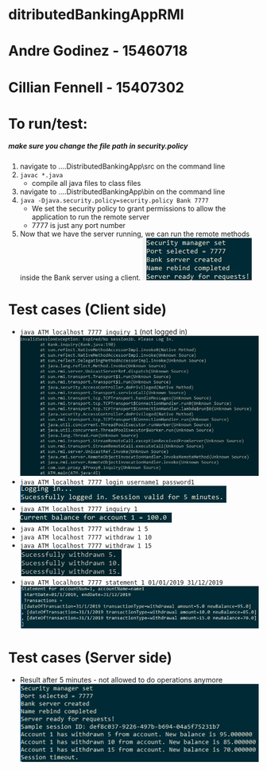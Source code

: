 # ditributedBankingAppRMI

# Andre Godinez - 15460718
# Cillian Fennell - 15407302

# To run/test:
##### make sure you change the file path in security.policy
1. navigate to ..\..DistributedBankingApp\src on the command line
2. ```javac *.java```  
   - compile all java files to class files
3. navigate to ..\..DistributedBankingApp\bin on the command line
4. ```java -Djava.security.policy=security.policy Bank 7777```
   - We set the security policy to grant permissions to allow the application to run the remote server
   - 7777 is just any port number
5. Now that we have the server running, we can run the remote methods inside the Bank server using a client.
![alt text](https://github.com/agodinez1/ditributedBankingAppRMI/blob/master/results/res1.JPG)

# Test cases (Client side)  
- ```java ATM localhost 7777 inquiry 1```  (not logged in)  
![alt text](https://github.com/agodinez1/ditributedBankingAppRMI/blob/master/results/res2.JPG)
- ```java ATM localhost 7777 login username1 password1```  
![alt text](https://github.com/agodinez1/ditributedBankingAppRMI/blob/master/results/res7.JPG)
- ```java ATM localhost 7777 inquiry 1```  
![alt text](https://github.com/agodinez1/ditributedBankingAppRMI/blob/master/results/res3.JPG)
- ```java ATM localhost 7777 withdraw 1 5```    
- ```java ATM localhost 7777 withdraw 1 10```    
- ```java ATM localhost 7777 withdraw 1 15```  
![alt text](https://github.com/agodinez1/ditributedBankingAppRMI/blob/master/results/res4.JPG)
- ```java ATM localhost 7777 statement 1 01/01/2019 31/12/2019```  
![alt text](https://github.com/agodinez1/ditributedBankingAppRMI/blob/master/results/res5.JPG)

# Test cases (Server side) 
- Result after 5 minutes - not allowed to do operations anymore 
![alt text](https://github.com/agodinez1/ditributedBankingAppRMI/blob/master/results/res6.JPG)


